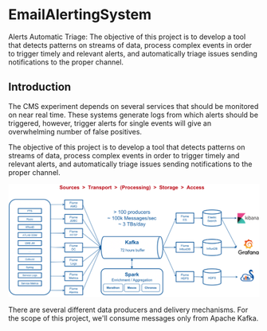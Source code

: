 # EmailAlertingSystem
 Alerts Automatic Triage: The objective of this project is to develop a tool that detects patterns on streams  of  data,  process  complex  events  in  order  to  trigger  timely  and  relevant alerts, and automatically triage issues sending notifications to the proper channel.
 
Introduction
------------
 The CMS experiment depends on several services that should be monitored on near real time. These systems generate logs from which alerts should be triggered, however, trigger alerts for single events will give an overwhelming number of false positives. 

The objective of this project is to develop a tool that detects patterns on streams of data, process complex events in order to trigger timely and relevant alerts, and automatically triage issues sending notifications to the proper channel.

![alt text](https://github.com/operationalintelligence/EmailAlertingSystem/blob/master/Diagram/MonitoringArchitecture.png "Monitoring Architecture")

There are several different data producers and delivery mechanisms. For the scope of this project, we'll consume messages only from Apache Kafka.